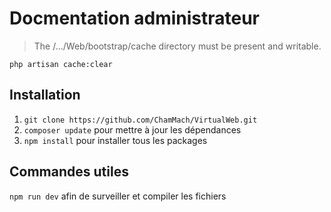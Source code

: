 Docmentation administrateur
================

> The /.../Web/bootstrap/cache directory must be present and writable.

    php artisan cache:clear
    
Installation
-------------

1. `git clone https://github.com/ChamMach/VirtualWeb.git`
2. `composer update` pour mettre à jour les dépendances
3. `npm install` pour installer tous les packages


Commandes utiles
----------------
`npm run dev` afin de surveiller et compiler les fichiers